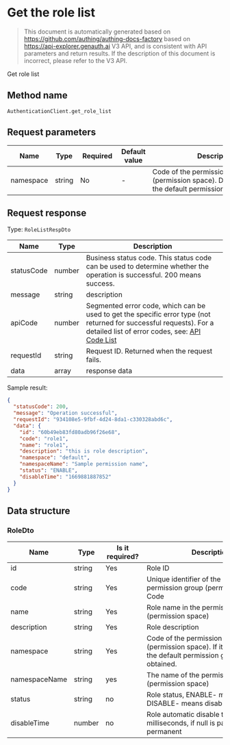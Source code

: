 # Get the role list

<!--
Warning ⚠️:
Do not modify this document directly,
https://github.com/Authing/authing-docs-factory
Use this project to generate
-->

<LastUpdated />

> This document is automatically generated based on https://github.com/authing/authing-docs-factory based on https://api-explorer.genauth.ai V3 API, and is consistent with API parameters and return results. If the description of this document is incorrect, please refer to the V3 API.

Get role list

## Method name

`AuthenticationClient.get_role_list`

## Request parameters

| Name      | Type   | <div style="width:80px">Required</div> | Default value | <div style="width:300px">Description</div>                                                        | <div style="width:200px"></div>Sample value</div> |
| --------- | ------ | -------------------------------------- | ------------- | ------------------------------------------------------------------------------------------------- | ------------------------------------------------- |
| namespace | string | No                                     | -             | Code of the permission group (permission space). Do not pass to get the default permission group. | `default`                                         |

## Request response

Type: `RoleListRespDto`

| Name       | Type   | Description                                                                                                                                                                                                                                                                                                                                    |
| ---------- | ------ | ---------------------------------------------------------------------------------------------------------------------------------------------------------------------------------------------------------------------------------------------------------------------------------------------------------------------------------------------- |
| statusCode | number | Business status code. This status code can be used to determine whether the operation is successful. 200 means success.                                                                                                                                                                                                                        |
| message    | string | description                                                                                                                                                                                                                                                                                                                                    |
| apiCode    | number | Segmented error code, which can be used to get the specific error type (not returned for successful requests). For a detailed list of error codes, see: [API Code List](https://api-explorer.genauth.ai/?tag=group/%E5%BC%80%E5%8F%91%E5%87%86%E5%A4%87#tag/%E5%BC%80%E5%8F%91%E5%87%86%E5%A4%87/%E9%94%99%E8%AF%AF%E5%A4%84%E7%90%86/apiCode) |
| requestId  | string | Request ID. Returned when the request fails.                                                                                                                                                                                                                                                                                                   |
| data       | array  | response data                                                                                                                                                                                                                                                                                                                                  |

Sample result:

```json
{
  "statusCode": 200,
  "message": "Operation successful",
  "requestId": "934108e5-9fbf-4d24-8da1-c330328abd6c",
  "data": {
    "id": "60b49eb83fd80adb96f26e68",
    "code": "role1",
    "name": "role1",
    "description": "this is role description",
    "namespace": "default",
    "namespaceName": "Sample permission name",
    "status": "ENABLE",
    "disableTime": "1669881887852"
  }
}
```

## Data structure

### <a id="RoleDto"></a> RoleDto

| Name          | Type   | <div style="width:80px">Is it required?</div> | <div style="width:300px">Description</div>                                                                           | <div style="width:200px">Sample value</div> |
| ------------- | ------ | --------------------------------------------- | -------------------------------------------------------------------------------------------------------------------- | ------------------------------------------- |
| id            | string | Yes                                           | Role ID                                                                                                              | `60b49eb83fd80adb96f26e68`                  |
| code          | string | Yes                                           | Unique identifier of the role in the permission group (permission space) Code                                        | `role1`                                     |
| name          | string | Yes                                           | Role name in the permission group (permission space)                                                                 | `role1`                                     |
| description   | string | Yes                                           | Role description                                                                                                     | `this is role description`                  |
| namespace     | string | Yes                                           | Code of the permission group (permission space). If it is not passed, the default permission group will be obtained. | `default`                                   |
| namespaceName | string | yes                                           | The name of the permission group (permission space)                                                                  | `Sample permission name`                    |
| status        | string | no                                            | Role status, ENABLE- means normal, DISABLE- means disabled                                                           | `ENABLE`                                    |
| disableTime   | number | no                                            | Role automatic disable time, in milliseconds, if null is passed, it means permanent                                  | `1669881887852`                             |
